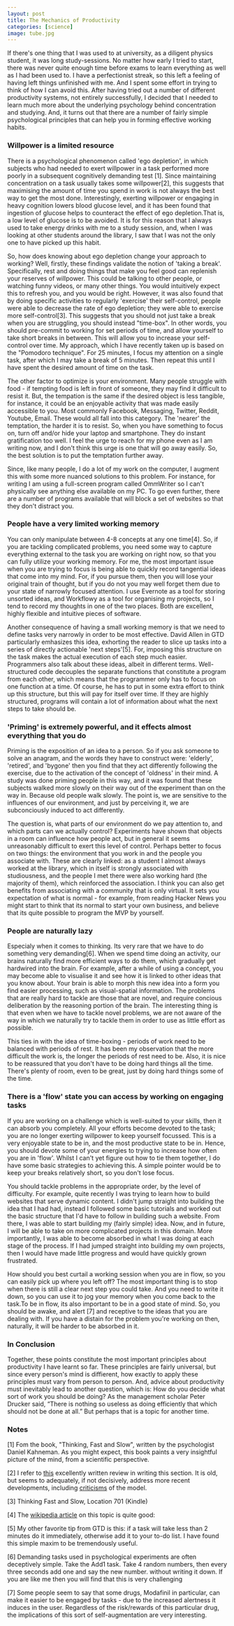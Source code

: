 ```yaml
---
layout: post
title: The Mechanics of Productivity
categories: [science]
image: tube.jpg
---
```


If there's one thing that I was used to at university, as a diligent physics student, it was long study-sessions. No matter how early I tried to start, there was never quite enough time before exams to learn everything as well as I had been used to. I have a perfectionist streak, so this left a feeling of having left things unfinished with me. And I spent some effort in trying to think of how I can avoid this. After having tried out a number of different productivity systems, not entirely successfully, I decided that I needed to learn much more about the underlying psychology behind concentration and studying. And, it turns out that there are a number of fairly simple psychological principles that can help you in forming effective working habits. 

<h3>Willpower is a limited resource</h3>

There is a psychological phenomenon called 'ego depletion', in which subjects who had needed to exert willpower in a task performed more poorly in a subsequent cognitively demanding test [1]. Since maintaining concentration on a task usually takes some willpower[2], this suggests that maximising the amount of time you spend in work is not always the best way to get the most done. Interestingly, exerting willpower or engaging in heavy cognition lowers blood glucose level, and it has been found that ingestion of glucose helps to counteract the effect of ego 
depletion.That is, a low level of glucose is to be avoided. It is for this reason that I always used to take energy drinks with me to a study session, and, when I was looking at other students around the library, I saw that I was not the only one to have picked up this habit. 
<!--more-->
So, how does knowing about ego depletion change your approach to working? Well, firstly, these findings validate the notion of 'taking a break'. Specifically, rest and doing things that make you feel good can replenish your reserves of willpower. This could be talking to other people, or watching funny videos, or many other things. You would intuitively expect this to refresh you, and you would be right. However, it was also found that by doing specific activities to regularly 'exercise' their self-control, people were able to decrease the rate of ego depletion; they were able to exercise more self-control[3]. This suggests that you should not just take a break when you are struggling, you should instead "time-box". In other words, you should pre-commit to working for set periods of time, and allow yourself to take short breaks in between. This will allow you to increase your self-control over time. My approach, which I have recently taken up is based on the "Pomodoro technique". For 25 minutes, I focus my attention on a single task, after which I may take a break of 5 minutes. Then repeat this until I have spent the desired amount of time on the task.

The other factor to optimize is your environment. Many people struggle with food - if tempting food is left in front of someone, they may find it difficult to resist it. But, the tempation is the same if the desired object is less tangible, for instance, it could be an enjoyable activity that was made easily accessible to you. Most commonly Facebook, Messaging, Twitter, Reddit, Youtube, Email. These would all fall into this category. The 'nearer' the temptation, the harder it is to resist. So, when you have something to focus on, turn off and/or hide your laptop and smartphone. They do instant gratification too well. I feel the urge to reach for my phone even as I am writing now, and I don't think this urge is one that will go away easily. So, the best solution is to put the temptation further away.

Since, like many people, I do a lot of my work on the computer, I augment this with some more nuanced solutions to this problem. For instance, for writing I am using a full-screen program called OmmWriter so I can't physically see anything else available on my PC. To go even further, there are a number of programs available that will block a set of websites so that they don't distract you. 

<h3>People have a very limited working memory</h3>

You can only manipulate between 4-8 concepts at any one time[4]. So, if you are tackling complicated problems, you need some way to capture everything external to the task you are working on right now, so that you can fully utilize your working memory. For me, the most important issue when you are trying to focus is being able to quickly record tangential ideas that come into my mind. For, if you pursue them, then you will lose your original train of thought, but if you do not you may well forget them due to your state of narrowly focused attention. I use Evernote as a tool for storing unsorted ideas, and Workflowy as a tool for organising my projects, so I tend to record my thoughts in one of the two places. Both are excellent, highly flexible and intuitive pieces of software.

Another consequence of having a small working memory is that we need to define tasks very narrowly in order to be most effective. David Allen in GTD particularly emhasizes this idea, exhorting the reader to slice up tasks into a series of directly actionable 'next steps'[5]. For, imposing this structure on the task makes the actual execution of each step much easier. Programmers also talk about these ideas, albeit in different terms. Well-structured code decouples the separate functions that constitute a program from each other, which means that the programmer only has to focus on one function at a time. Of course, he has to put in some extra effort to think up this structure, but this will pay for itself over time. If they are highly structured, programs will contain a lot of information about what the next steps to take should be. 

<h3>'Priming' is extremely powerful, and it effects almost everything that you do</h3>

Priming is the exposition of an idea to a person. So if you ask someone to solve an anagram, and the words they have to construct were: 'elderly', 'retired', and 'bygone' then you find that they act differently following the exercise, due to the activation of the concept of 'oldness' in their mind. A study was done priming people in this way, and it was found that these subjects walked more slowly on their way out of the experiment than on the way in. Because old people walk slowly. The point is, we are sensitive to the influences of our environment, and just by perceiving it, we are subconciously induced to act differently.

The question is, what parts of our environment do we pay attention to, and which parts can we actually control? Experiments have shown that objects in a room can influence how people act, but in general it seems unreasonably difficult to exert this level of control. Perhaps better to focus on two things: the environment that you work in and the people you associate with. These are clearly linked: as a student I almost always worked at the library, which in itself is strongly associated with studiousness, and the people I met there were also working hard (the majority of them), which reinforced the association. I think you can also get benefits from associating with a community that is only virtual. It sets you expectation of what is normal - for example, from reading Hacker News you might start to think that its normal to start your own business, and believe that its quite possible to program the MVP by yourself.

<h3>People are naturally lazy</h3> 

Especialy when it comes to thinking. Its very rare that we have to do something very demanding[6]. When we spend time doing an activity, our brains naturally find more efficient ways to do them, which gradually get hardwired into the brain. For example, after a while of using a concept, you may become able to visualise it and see how it is linked to other ideas that you know about. Your brain is able to morph this new idea into a form you find easier processing, such as visual-spatial information. The problems that are really hard to tackle are those that are 
novel, and require concious deliberation by the reasoning portion of the brain. The interesting thing is that even when we have to tackle novel problems, we are not aware of the way in which we naturally try to tackle them in order to use as little effort as possible.

This ties in with the idea of time-boxing - periods of work need to be balanced with periods of rest. It has been my observation that the more difficult the work is, the longer the periods of rest need to be. Also, it is nice to be reassured that you don't have to be doing hard things all the time. There's plenty of room, even to be great, just by doing hard things some of the time.

<h3>There is a 'flow' state you can access by working on engaging tasks</h3>

If you are working on a challenge which is well-suited to your skills, then it can absorb you completely. All your efforts become devoted to the task; you are no longer exerting willpower to keep yourself focussed. This is a very enjoyable state to be in, and the most productive state to be in. Hence, you should devote some of your energies to trying to increase how often you are in 'flow'. Whilst I can't yet figure out how to tie them together, I do have some basic strategies to achieving this. A simple pointer would be to keep your breaks relatively short, so you don't lose focus.

You should tackle problems in the appropriate order, by the level of difficulty. For example, quite recently I was trying to learn how to build websites that serve dynamic content. I didn't jump straight into building the idea that I had had, instead I followed some basic tutorials and worked out the basic structure that I'd have to follow in building such a website. From there, I was able to start building my (fairly simple) idea. Now, and in future, I will be able to take on more complicated projects in this domain. More importantly, I was able to become absorbed in what I was doing at each stage of the process. If I had jumped straight into building my own projects, then I would have made little progress and would have quickly grown frustrated.

How should you best curtail a working session when you are in flow, so you can easily pick up where you left off? The most important thing is to stop when there is still a clear next step you could take. And you need to write it down, so you can use it to jog your memory when you come back to the task.To be in flow, its also important to be in a good state of mind. So, you should be awake, and alert [7] and receptive to the ideas that you are dealing with. If you have a distain for the problem you're working on then, naturally, it will be harder to be absorbed in it.

<h3>In Conclusion</h3>

Together, these points constitute the most important principles about productivity I have learnt so far. These principles are fairly universal, but since every person's mind is diffierent, how exactly to apply these principles must vary from person to person. And, advice about productivity must inevitably lead to another question, which is: How do you decide what sort of work you should be doing? As the management scholar Peter Drucker said, “There is nothing so useless as doing efficiently that which should not be done at all.” But perhaps that is a topic for another time.

<h3>Notes</h3>

[1] Fom the book, "Thinking, Fast and Slow", written by the psychologist Daniel Kahneman. As you might expect, this book paints a very insightful picture of the mind, from a scientific perspective.

[2] I refer to [this](http://psych.ut.ee/~nek/isiksus/Baumeister%202002.pdf) excellently written review in writing this section. It is old, but seems to adequately, if not decisively, address more recent developments, including [criticisms](http://www.ncbi.nlm.nih.gov/pubmed/20876879) of the model.

[3] Thinking Fast and Slow, Location 701 (Kindle)

[4] The [wikipedia article](http://en.wikipedia.org/wiki/Working_memory#Capacity) on this topic is quite good: 

[5] My other favorite tip from GTD is this: if a task will take less than 2 minutes do it immediately, otherwise add it to your to-do list. I have found this simple maxim to be tremendously useful.

[6] Demanding tasks used in psychological experiments are often deceptively simple. Take the Add1 task. Take 4 random numbers, then every three seconds add one and say the new number. without writing it down. If you are like me then you will find that this is very challenging 

[7] Some people seem to say that some drugs, Modafinil in particular, can make it easier to be engaged by tasks - due to the increased alertness it induces in the user. Regardless of the risk/rewards of this particular drug, the implications of this sort of self-augmentation are very interesting.
